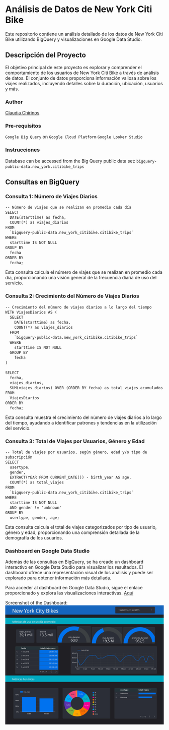 # Análisis de Datos de New York Citi Bike

Este repositorio contiene un análisis detallado de los datos de New York Citi Bike utilizando BigQuery y visualizaciones en Google Data Studio.

## Descripción del Proyecto

El objetivo principal de este proyecto es explorar y comprender el comportamiento de los usuarios de New York Citi Bike a través de análisis de datos. El conjunto de datos proporciona información valiosa sobre los viajes realizados, incluyendo detalles sobre la duración, ubicación, usuarios y más.

### Author
[Claudia Chirinos](https://github.com/cchirinosdata)

### Pre-requisitos
`Google Big Query` on `Google Cloud Platform`
`Google Looker Studio`

### Instrucciones
Database can be accessed from the Big Query public data set:
`bigquery-public-data.new_york.citibike_trips`

## Consultas en BigQuery

### Consulta 1: Número de Viajes Diarios

```
-- Número de viajes que se realizan en promedio cada día
SELECT
  DATE(starttime) as fecha,
  COUNT(*) as viajes_diarios
FROM
  `bigquery-public-data.new_york_citibike.citibike_trips`
WHERE
  starttime IS NOT NULL
GROUP BY
  fecha
ORDER BY
  fecha;
```

Esta consulta calcula el número de viajes que se realizan en promedio cada día, proporcionando una visión general de la frecuencia diaria de uso del servicio.

### Consulta 2: Crecimiento del Número de Viajes Diarios

```
-- Crecimiento del número de viajes diarios a lo largo del tiempo
WITH ViajesDiarios AS (
  SELECT
    DATE(starttime) as fecha,
    COUNT(*) as viajes_diarios
  FROM
    `bigquery-public-data.new_york_citibike.citibike_trips`
  WHERE
    starttime IS NOT NULL
  GROUP BY
    fecha
)

SELECT
  fecha,
  viajes_diarios,
  SUM(viajes_diarios) OVER (ORDER BY fecha) as total_viajes_acumulados
FROM
  ViajesDiarios
ORDER BY
  fecha;
```
Esta consulta muestra el crecimiento del número de viajes diarios a lo largo del tiempo, ayudando a identificar patrones y tendencias en la utilización del servicio.

### Consulta 3: Total de Viajes por Usuarios, Género y Edad
```
-- Total de viajes por usuarios, según género, edad y/o tipo de subscripción
SELECT
  usertype,
  gender,
  EXTRACT(YEAR FROM CURRENT_DATE()) - birth_year AS age,
  COUNT(*) as total_viajes
FROM
  `bigquery-public-data.new_york_citibike.citibike_trips`
WHERE
  starttime IS NOT NULL
  AND gender != 'unknown'
GROUP BY
  usertype, gender, age;
```

Esta consulta calcula el total de viajes categorizados por tipo de usuario, género y edad, proporcionando una comprensión detallada de la demografía de los usuarios. 

### Dashboard en Google Data Studio
Además de las consultas en BigQuery, se ha creado un dashboard interactivo en Google Data Studio para visualizar los resultados. El dashboard ofrece una representación visual de los análisis y puede ser explorado para obtener información más detallada.

Para acceder al dashboard en Google Data Studio, sigue el enlace proporcionado y explora las visualizaciones interactivas. [Aquí](https://lookerstudio.google.com/embed/reporting/f63e42f3-4d7b-437c-9a4d-a912ebe8f9e1/page/9MCmD)

Screenshot of the Dashboard: 
![alt text](https://github.com/cchirinosdata/New-York-City-Bikes/blob/main/New_York_City_Bikes_Analyst_pages-to-jpg-0001.jpg "Logo Title Text 1")
